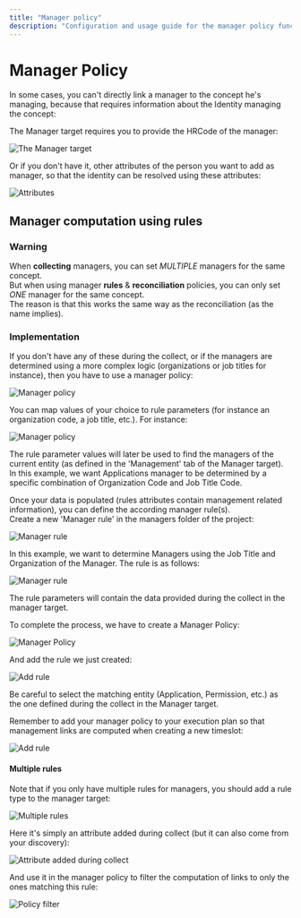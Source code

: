 ```yaml
---
title: "Manager policy"
description: "Configuration and usage guide for the manager policy functionality"
---
```


# Manager Policy

In some cases, you can't directly link a manager to the concept he's managing, because that requires information about the Identity managing the concept:  

The Manager target requires you to provide the HRCode of the manager:  

![The Manager target](./images/manager_hrcode.png "The Manager target")  

Or if you don't have it, other attributes of the person you want to add as manager, so that the identity can be resolved using these attributes:  

![Attributes](./images/manager_attributes.png "Attributes")  

## Manager computation using rules

### Warning

When **collecting** managers, you can set *MULTIPLE* managers for the same concept.  
But when using manager **rules** & **reconciliation** policies, you can only set *ONE* manager for the same concept.  
The reason is that this works the same way as the reconciliation (as the name implies).  

### Implementation

If you don't have any of these during the collect, or if the managers are determined using a more complex logic (organizations or job titles for instance), then you have to use a manager policy:  

![Manager policy](./images/manager_rule_parameters.png "Manager policy")  

You can map values of your choice to rule parameters (for instance an organization code, a job title, etc.). For instance:  

![Manager policy](./images/manager_rule_parameters_ex.png "Manager policy")  

The rule parameter values will later be used to find the managers of the current entity (as defined in the 'Management' tab of the Manager target).  
In this example, we want Applications manager to be determined by a specific combination of Organization Code and Job Title Code.  

Once your data is populated (rules attributes contain management related information), you can define the according manager rule(s).  
Create a new 'Manager rule' in the managers folder of the project:  

![Manager rule](./images/new_manager_rule.png "Manager rule")  

In this example, we want to determine Managers using the Job Title and Organization of the Manager. The rule is as follows:  

![Manager rule](./images/managers_rule.png "Manager rule")  

The rule parameters will contain the data provided during the collect in the manager target.  

To complete the process, we have to create a Manager Policy:  

![Manager Policy](./images/new_manager_policy.png "Manager Policy")  

And add the rule we just created:  

![Add rule](./images/manager_policy.png "Add rule")  

Be careful to select the matching entity (Application, Permission, etc.) as the one defined during the collect in the Manager target.  

Remember to add your manager policy to your execution plan so that management links are computed when creating a new timeslot:  

![Add rule](./images/technical_conf.png "Add rule")  

#### Multiple rules  

Note that if you only have multiple rules for managers, you should add a rule type to the manager target:  

![Multiple rules](./images/rule_type_collect.png "Multiple rules")  

Here it's simply an attribute added during collect (but it can also come from your discovery):  

![Attribute added during collect](./images/rule_type_attr.png "Attribute added during collect")  

And use it in the manager policy to filter the computation of links to only the ones matching this rule:  

![Policy filter](./images/policy_filter.png "Policy filter")  
